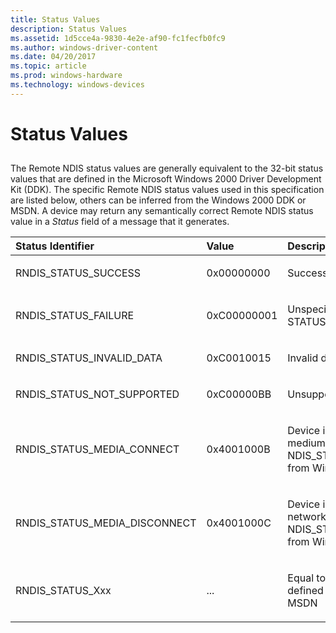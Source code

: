 ```yaml
---
title: Status Values
description: Status Values
ms.assetid: 1d5cce4a-9830-4e2e-af90-fc1fecfb0fc9
ms.author: windows-driver-content
ms.date: 04/20/2017
ms.topic: article
ms.prod: windows-hardware
ms.technology: windows-devices
---
```


# Status Values


## <a href="" id="ddk-status-values-ng"></a>


The Remote NDIS status values are generally equivalent to the 32-bit status values that are defined in the Microsoft Windows 2000 Driver Development Kit (DDK). The specific Remote NDIS status values used in this specification are listed below, others can be inferred from the Windows 2000 DDK or MSDN. A device may return any semantically correct Remote NDIS status value in a *Status* field of a message that it generates.

<table>
<colgroup>
<col width="33%" />
<col width="33%" />
<col width="33%" />
</colgroup>
<thead>
<tr class="header">
<th align="left">Status Identifier</th>
<th align="left">Value</th>
<th align="left">Description</th>
</tr>
</thead>
<tbody>
<tr class="odd">
<td align="left"><p>RNDIS_STATUS_SUCCESS</p></td>
<td align="left"><p>0x00000000</p></td>
<td align="left"><p>Success</p></td>
</tr>
<tr class="even">
<td align="left"><p>RNDIS_STATUS_FAILURE</p></td>
<td align="left"><p>0xC00000001</p></td>
<td align="left"><p>Unspecified error (equivalent to STATUS_UNSUCCESSFUL)</p></td>
</tr>
<tr class="odd">
<td align="left"><p>RNDIS_STATUS_INVALID_DATA</p></td>
<td align="left"><p>0xC0010015</p></td>
<td align="left"><p>Invalid data error</p></td>
</tr>
<tr class="even">
<td align="left"><p>RNDIS_STATUS_NOT_SUPPORTED</p></td>
<td align="left"><p>0xC00000BB</p></td>
<td align="left"><p>Unsupported request error</p></td>
</tr>
<tr class="odd">
<td align="left"><p>RNDIS_STATUS_MEDIA_CONNECT</p></td>
<td align="left"><p>0x4001000B</p></td>
<td align="left"><p>Device is connected to network medium (equivalent to NDIS_STATUS_MEDIA_CONNECT from Windows 2000 DDK)</p></td>
</tr>
<tr class="even">
<td align="left"><p>RNDIS_STATUS_MEDIA_DISCONNECT</p></td>
<td align="left"><p>0x4001000C</p></td>
<td align="left"><p>Device is disconnected from network medium (equivalent to NDIS_STATUS_MEDIA_DISCONNECT from Windows 2000 DDK)</p></td>
</tr>
<tr class="odd">
<td align="left"><p>RNDIS_STATUS_Xxx</p></td>
<td align="left"><p>...</p></td>
<td align="left"><p>Equal to NDIS_STATUS_Xxx values defined in Windows 2000 DDK or MSDN</p></td>
</tr>
</tbody>
</table>

 

 

 





